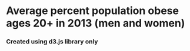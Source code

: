 # Average percent population obese ages 20+ in 2013 (men and women)

### Created using d3.js library only
